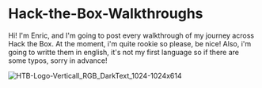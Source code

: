 # Hack-the-Box-Walkthroughs

Hi! I'm Enric, and I'm going to post every walkthrough of my journey across Hack the Box. At the moment, i'm quite rookie so please, be nice! Also, i'm going to writte them in english, it's not my first language so if there are some typos, sorry in advance!

![HTB-Logo-Verticall_RGB_DarkText_1024-1024x614](https://github.com/Warrior9912/Hack-the-Box-Walkthroughs/assets/34217036/946d621d-b8f1-46db-b925-23b213dbf2b6)


